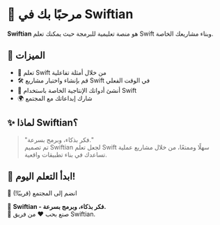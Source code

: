 # 🚀 مرحبًا بك في Swiftian

**Swiftian** هو منصة تعليمية للبرمجة حيث يمكنك تعلم Swift وبناء مشاريعك الخاصة.

## 🌟 الميزات
- 📖 تعلم Swift من خلال أمثلة تفاعلية
- 🛠️ قم بإنشاء واختبار مشاريع Swift في الوقت الفعلي
- 🎨 أنشئ أدواتك الإنتاجية الخاصة باستخدام Swift
- 🌍 شارك إبداعاتك مع المجتمع

## ✨ لماذا Swiftian؟
> "فكر بذكاء، وبرمج بسرعة."  
تم تصميم Swiftian لجعل تعلم Swift سهلًا وممتعًا، من خلال مشاريع عملية تساعدك في بناء تطبيقات واقعية.

## 📌 ابدأ التعلم اليوم!
💬 انضم إلى المجتمع (قريبًا!)


🔹 **Swiftian - فكر بذكاء، وبرمج بسرعة.**  
📌 صنع بحب ❤️ من فريق Swiftian.
